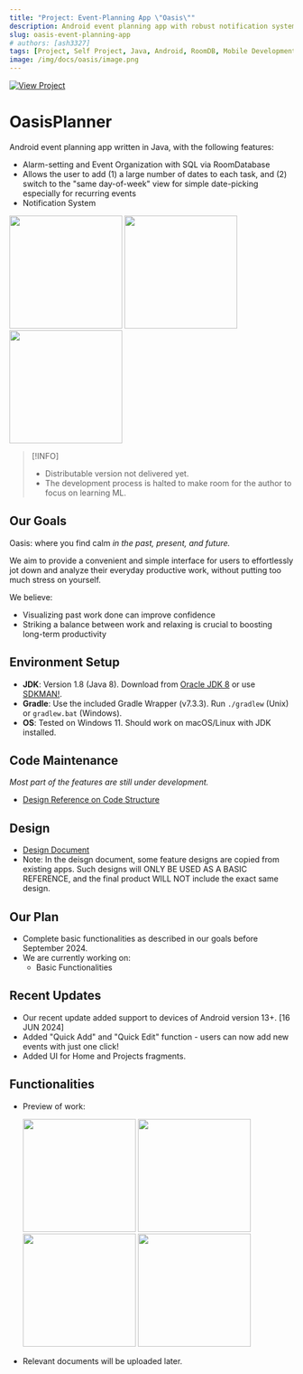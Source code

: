 ```yaml
---
title: "Project: Event-Planning App \"Oasis\""
description: Android event planning app with robust notification system and SQL database
slug: oasis-event-planning-app
# authors: [ash3327]
tags: [Project, Self Project, Java, Android, RoomDB, Mobile Development, SQL]
image: /img/docs/oasis/image.png
---
```


[![View Project](https://img.shields.io/badge/View_Project-Event--Planning%20App%20'Oasis'-4285F4?style=for-the-badge&logo=github&logoColor=white)](https://github.com/ash3327/OasisPlanner/tree/development)


# OasisPlanner 

Android event planning app written in Java, with the following features:
* Alarm-setting and Event Organization with SQL via RoomDatabase
* Allows the user to add (1) a large number of dates to each task, and (2) switch to the "same day-of-week" view for simple date-picking especially for recurring events
* Notification System

<img src="https://github.com/ash3327/ash3327/assets/86100752/3548ccde-c41b-440f-af3d-4f35303066e4" width="200"/>
<img src="https://github.com/ash3327/ash3327/assets/86100752/43f12dbf-4ab5-45ec-9f50-6086b3f7e601" width="200"/>
<img src="https://github.com/ash3327/ash3327/assets/86100752/82471662-dfac-44f0-bbc5-c06190d2a21e" width="200"/>


<!-- truncate -->

> [!INFO]
> * Distributable version not delivered yet.
> * The development process is halted to make room for the author to focus on learning ML.

## Our Goals

Oasis: where you find calm _in the past, present, and future._

We aim to provide a convenient and simple interface for users to effortlessly jot down and analyze their everyday productive work, without putting too much stress on yourself. 

We believe:
- Visualizing past work done can improve confidence
- Striking a balance between work and relaxing is crucial to boosting long-term productivity

## Environment Setup

- **JDK**: Version 1.8 (Java 8). Download from [Oracle JDK 8](https://www.oracle.com/java/technologies/javase-jdk8-downloads.html) or use [SDKMAN!](https://sdkman.io/).
- **Gradle**: Use the included Gradle Wrapper (v7.3.3). Run `./gradlew` (Unix) or `gradlew.bat` (Windows).
- **OS**: Tested on Windows 11. Should work on macOS/Linux with JDK installed.

## Code Maintenance
_Most part of the features are still under development._
- [Design Reference on Code Structure](https://github.com/ash3327/OasisPlanner/tree/development/markdowns/code_structure.md)

## Design
- [Design Document](https://github.com/ash3327/OasisPlanner/tree/development/markdowns/first_draft_design_doc.png)
- Note: In the deisgn document, some feature designs are copied from existing apps. Such designs will ONLY BE USED AS A BASIC REFERENCE, and the final product WILL NOT include the exact same design.

## Our Plan
- Complete basic functionalities as described in our goals before September 2024.
- We are currently working on:
  - Basic Functionalities

## Recent Updates
- Our recent update added support to devices of Android version 13+. [16 JUN 2024]
- Added "Quick Add" and "Quick Edit" function - users can now add new events with just one click!
- Added UI for Home and Projects fragments.

## Functionalities
- Preview of work:

  <img src="https://github.com/ash3327/ash3327/assets/86100752/3548ccde-c41b-440f-af3d-4f35303066e4" width="200"/>
  <img src="https://github.com/ash3327/ash3327/assets/86100752/73996de9-525e-4c91-a27d-f76b8054de93" width="200"/>
  <img src="https://github.com/ash3327/ash3327/assets/86100752/43f12dbf-4ab5-45ec-9f50-6086b3f7e601" width="200"/>
  <img src="https://github.com/ash3327/ash3327/assets/86100752/82471662-dfac-44f0-bbc5-c06190d2a21e" width="200"/>

- Relevant documents will be uploaded later.
